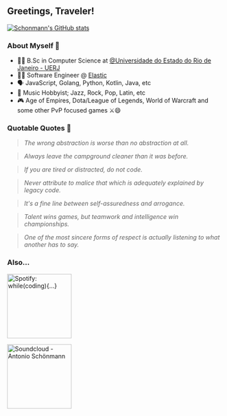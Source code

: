 ## Greetings, Traveler!

[![Schonmann's GitHub stats](https://github-readme-stats.vercel.app/api?username=schonmann&count_private=true&show_icons=true&theme=tokyonight&hide=prs,contribs,issues,stars)](https://github.com/anuraghazra/github-readme-stats)

### About Myself 👤

* 👨‍🎓 B.Sc in Computer Science at [@Universidade do Estado do Rio de Janeiro - UERJ](https://www.uerj.br/)
* 👨‍💻 Software Engineer @ [Elastic](https://github.com/elastic)
* 🗣️ JavaScript, Golang, Python, Kotlin, Java, etc
* 🎸 Music Hobbyist; Jazz, Rock, Pop, Latin, etc
* 🎮 Age of Empires, Dota/League of Legends, World of Warcraft and some other PvP focused games ⚔️😄

### Quotable Quotes 📜

> _The wrong abstraction is worse than no abstraction at all._

> _Always leave the campground cleaner than it was before._

> _If you are tired or distracted, do not code._

> _Never attribute to malice that which is adequately explained by legacy code._

> _It's a fine line between self-assuredness and arrogance._

> _Talent wins games, but teamwork and intelligence win championships._

> _One of the most sincere forms of respect is actually listening to what another has to say._

### Also...

[<img src="https://storage.googleapis.com/pr-newsroom-wp/1/2018/11/Spotify_Logo_CMYK_Green.png" width="150" alt="Spotify: while(coding){...}" />](https://open.spotify.com/playlist/6zf4wYtzwtkZ5WXjQptVjG?si=641a06efadfb4fe1)

[<img src="https://d21pahz0q2d74.cloudfront.net/wp-content/uploads/2020/08/soundcloud-logo-png-5.png" width="150" alt="Soundcloud - Antonio Schönmann" />](https://soundcloud.com/antonio-schoenmann)


